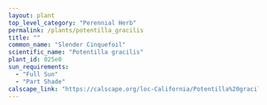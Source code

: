 ```yaml
---
layout: plant                                                              
top_level_category: "Perennial Herb"
permalink: /plants/potentilla_gracilis
title: ""
common_name: "Slender Cinquefoil"
scientific_name: "Potentilla gracilis"
plant_id: 025e0
sun_requirements:
  - "Full Sun"
  - "Part Shade"
calscape_link: "https://calscape.org/loc-California/Potentilla%20gracilis(%20)"
---
```


